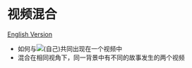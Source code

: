 # 视频混合

[English Version](README.md)

* 如何与<img src="https://render.githubusercontent.com/render/math?math=T^t">(自己)共同出现在一个视频中
* 混合在相同视角下，同一背景中有不同的故事发生的两个视频

